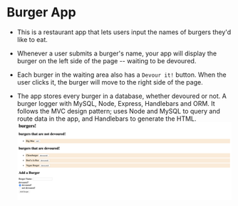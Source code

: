 # Burger App
* This is a restaurant app that lets users input the names of burgers they'd like to eat.

* Whenever a user submits a burger's name, your app will display the burger on the left side of the page -- waiting to be devoured.

* Each burger in the waiting area also has a `Devour it!` button. When the user clicks it, the burger will move to the right side of the page.

* The app  stores every burger in a database, whether devoured or not.
A burger logger with MySQL, Node, Express, Handlebars and  ORM. It follows the MVC design pattern; uses Node and MySQL to query and route data in the app, and Handlebars to generate the HTML.
![alt text](burgers.png)
